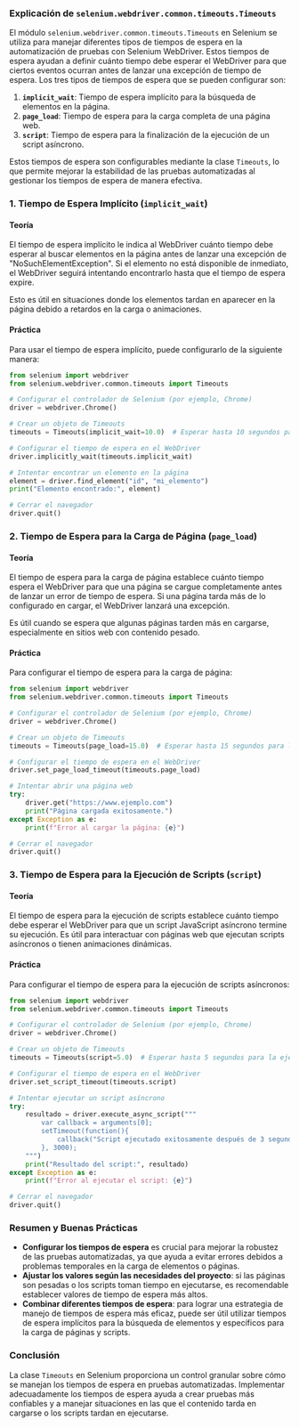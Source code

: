 ### Explicación de `selenium.webdriver.common.timeouts.Timeouts`

El módulo `selenium.webdriver.common.timeouts.Timeouts` en Selenium se utiliza para manejar diferentes tipos de tiempos de espera en la automatización de pruebas con Selenium WebDriver. Estos tiempos de espera ayudan a definir cuánto tiempo debe esperar el WebDriver para que ciertos eventos ocurran antes de lanzar una excepción de tiempo de espera. Los tres tipos de tiempos de espera que se pueden configurar son:

1. **`implicit_wait`**: Tiempo de espera implícito para la búsqueda de elementos en la página.
2. **`page_load`**: Tiempo de espera para la carga completa de una página web.
3. **`script`**: Tiempo de espera para la finalización de la ejecución de un script asíncrono.

Estos tiempos de espera son configurables mediante la clase `Timeouts`, lo que permite mejorar la estabilidad de las pruebas automatizadas al gestionar los tiempos de espera de manera efectiva.

### 1. Tiempo de Espera Implícito (`implicit_wait`)

#### Teoría
El tiempo de espera implícito le indica al WebDriver cuánto tiempo debe esperar al buscar elementos en la página antes de lanzar una excepción de "NoSuchElementException". Si el elemento no está disponible de inmediato, el WebDriver seguirá intentando encontrarlo hasta que el tiempo de espera expire.

Esto es útil en situaciones donde los elementos tardan en aparecer en la página debido a retardos en la carga o animaciones.

#### Práctica
Para usar el tiempo de espera implícito, puede configurarlo de la siguiente manera:

```python
from selenium import webdriver
from selenium.webdriver.common.timeouts import Timeouts

# Configurar el controlador de Selenium (por ejemplo, Chrome)
driver = webdriver.Chrome()

# Crear un objeto de Timeouts
timeouts = Timeouts(implicit_wait=10.0)  # Esperar hasta 10 segundos para encontrar un elemento

# Configurar el tiempo de espera en el WebDriver
driver.implicitly_wait(timeouts.implicit_wait)

# Intentar encontrar un elemento en la página
element = driver.find_element("id", "mi_elemento")
print("Elemento encontrado:", element)

# Cerrar el navegador
driver.quit()
```

### 2. Tiempo de Espera para la Carga de Página (`page_load`)

#### Teoría
El tiempo de espera para la carga de página establece cuánto tiempo espera el WebDriver para que una página se cargue completamente antes de lanzar un error de tiempo de espera. Si una página tarda más de lo configurado en cargar, el WebDriver lanzará una excepción.

Es útil cuando se espera que algunas páginas tarden más en cargarse, especialmente en sitios web con contenido pesado.

#### Práctica
Para configurar el tiempo de espera para la carga de página:

```python
from selenium import webdriver
from selenium.webdriver.common.timeouts import Timeouts

# Configurar el controlador de Selenium (por ejemplo, Chrome)
driver = webdriver.Chrome()

# Crear un objeto de Timeouts
timeouts = Timeouts(page_load=15.0)  # Esperar hasta 15 segundos para la carga de la página

# Configurar el tiempo de espera en el WebDriver
driver.set_page_load_timeout(timeouts.page_load)

# Intentar abrir una página web
try:
    driver.get("https://www.ejemplo.com")
    print("Página cargada exitosamente.")
except Exception as e:
    print(f"Error al cargar la página: {e}")

# Cerrar el navegador
driver.quit()
```

### 3. Tiempo de Espera para la Ejecución de Scripts (`script`)

#### Teoría
El tiempo de espera para la ejecución de scripts establece cuánto tiempo debe esperar el WebDriver para que un script JavaScript asíncrono termine su ejecución. Es útil para interactuar con páginas web que ejecutan scripts asíncronos o tienen animaciones dinámicas.

#### Práctica
Para configurar el tiempo de espera para la ejecución de scripts asíncronos:

```python
from selenium import webdriver
from selenium.webdriver.common.timeouts import Timeouts

# Configurar el controlador de Selenium (por ejemplo, Chrome)
driver = webdriver.Chrome()

# Crear un objeto de Timeouts
timeouts = Timeouts(script=5.0)  # Esperar hasta 5 segundos para la ejecución del script

# Configurar el tiempo de espera en el WebDriver
driver.set_script_timeout(timeouts.script)

# Intentar ejecutar un script asíncrono
try:
    resultado = driver.execute_async_script("""
        var callback = arguments[0];
        setTimeout(function(){
            callback("Script ejecutado exitosamente después de 3 segundos.");
        }, 3000);
    """)
    print("Resultado del script:", resultado)
except Exception as e:
    print(f"Error al ejecutar el script: {e}")

# Cerrar el navegador
driver.quit()
```

### Resumen y Buenas Prácticas

- **Configurar los tiempos de espera** es crucial para mejorar la robustez de las pruebas automatizadas, ya que ayuda a evitar errores debidos a problemas temporales en la carga de elementos o páginas.
- **Ajustar los valores según las necesidades del proyecto**: si las páginas son pesadas o los scripts toman tiempo en ejecutarse, es recomendable establecer valores de tiempo de espera más altos.
- **Combinar diferentes tiempos de espera**: para lograr una estrategia de manejo de tiempos de espera más eficaz, puede ser útil utilizar tiempos de espera implícitos para la búsqueda de elementos y específicos para la carga de páginas y scripts.

### Conclusión

La clase `Timeouts` en Selenium proporciona un control granular sobre cómo se manejan los tiempos de espera en pruebas automatizadas. Implementar adecuadamente los tiempos de espera ayuda a crear pruebas más confiables y a manejar situaciones en las que el contenido tarda en cargarse o los scripts tardan en ejecutarse.